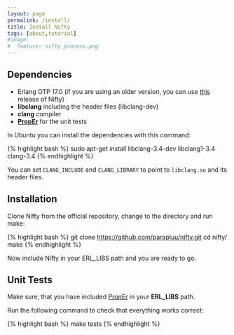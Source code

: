 ```yaml
---
layout: page
permalink: /install/
title: Install Nifty
tags: [about,tutorial]
#image:
#  feature: nifty_process.png
---
```


## Dependencies
+ Erlang OTP 17.0 (if you are using an older version, you can use <a href="https://github.com/parapluu/nifty/archive/pre-otp-17.tar.gz">this</a> release of Nifty)
+ **libclang** including the header files (libclang-dev)
+ **clang** compiler
+ <a href="http://proper.softlab.ntua.gr/">**PropEr**</a> for the unit tests

In Ubuntu you can install the dependencies with this command:

{% highlight bash %}
sudo apt-get install libclang-3.4-dev libclang1-3.4 clang-3.4
{% endhighlight %}

You can set `CLANG_INCLUDE` and `CLANG_LIBRARY` to point to `libclang.so` and its header files.

## Installation
Clone Nifty from the official repository, change to the directory and run make:

{% highlight bash %}
git clone https://github.com/parapluu/nifty.git
cd nifty/
make
{% endhighlight %}

Now include Nifty in your ERL_LIBS path and you are ready to go.

## Unit Tests
Make sure, that you have included <a href="http://proper.softlab.ntua.gr/">PropEr</a> in your **ERL_LIBS** path.

Run the following command to check that everything works correct:

{% highlight bash %}
make tests
{% endhighlight %}
